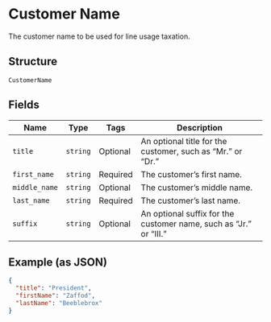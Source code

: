 
# Customer Name

The customer name to be used for line usage taxation.

## Structure

`CustomerName`

## Fields

| Name | Type | Tags | Description |
|  --- | --- | --- | --- |
| `title` | `string` | Optional | An optional title for the customer, such as “Mr.” or “Dr.” |
| `first_name` | `string` | Required | The customer’s first name. |
| `middle_name` | `string` | Optional | The customer’s middle name. |
| `last_name` | `string` | Required | The customer’s last name. |
| `suffix` | `string` | Optional | An optional suffix for the customer name, such as “Jr.” or “III.” |

## Example (as JSON)

```json
{
  "title": "President",
  "firstName": "Zaffod",
  "lastName": "Beeblebrox"
}
```

